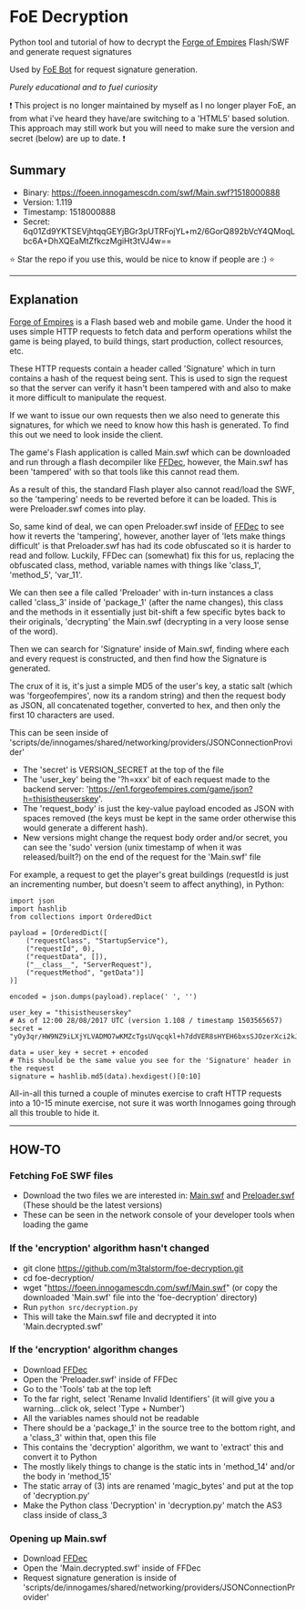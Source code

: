 # FoE Decryption

Python tool and tutorial of how to decrypt the [Forge of Empires](https://en.forgeofempires.com/) Flash/SWF and generate request signatures

Used by [FoE Bot](https://github.com/m3talstorm/foe-bot) for request signature generation.

*Purely educational and to fuel curiosity*


:exclamation:
This project is no longer maintained by myself as I no longer player FoE, an from what i've heard they have/are switching to a 'HTML5' based solution. This approach may still work but you will need to make sure the version and secret (below) are up to date.
:exclamation:

## Summary
- Binary: https://foeen.innogamescdn.com/swf/Main.swf?1518000888
- Version: 1.119
- Timestamp: 1518000888
- Secret: 6q01Zd9YKTSEVjhtqqGEYjBGr3pUTRFojYL+m2/6GorQ892bVcY4QMoqLbc6A+DhXQEaMtZfkczMgiHt3tVJ4w==

:star: Star the repo if you use this, would be nice to know if people are :) :star:

---

## Explanation

[Forge of Empires](https://en.forgeofempires.com/) is a Flash based web and mobile game. Under the hood it uses simple HTTP requests to fetch data and perform operations whilst the game is being played, to build things, start production, collect resources, etc.

These HTTP requests contain a header called 'Signature' which in turn contains a hash of the request being sent. This is used to sign the request so that the server can verify it hasn't been tampered with and also to make it more difficult to manipulate the request.

If we want to issue our own requests then we also need to generate this signatures, for which we need to know how this hash is generated. To find this out we need to look inside the client.

The game's Flash application is called Main.swf which can be downloaded and run through a flash decompiler like [FFDec](https://www.free-decompiler.com/flash/), however, the Main.swf has been 'tampered' with so that tools like this cannot read them.

As a result of this, the standard Flash player also cannot read/load the SWF, so the 'tampering' needs to be reverted before it can be loaded. This is were Preloader.swf comes into play.

So, same kind of deal, we can open Preloader.swf inside of [FFDec](https://www.free-decompiler.com/flash/) to see how it reverts the 'tampering', however, another layer of 'lets make things difficult' is that Preloader.swf has had its code obfuscated so it is harder to read and follow. Luckily, FFDec can (somewhat) fix this for us, replacing the obfuscated class, method, variable names with things like 'class_1', 'method_5', 'var_11'.

We can then see a file called 'Preloader' with in-turn instances a class called 'class_3' inside of 'package_1' (after the name changes), this class and the methods in it essentially just bit-shift a few specific bytes back to their originals, 'decrypting' the Main.swf (decrypting in a very loose sense of the word).

Then we can search for 'Signature' inside of Main.swf, finding where each and every request is constructed, and then find how the Signature is generated.

The crux of it is, it's just a simple MD5 of the user's key, a static salt (which was 'forgeofempires', now its a random string) and then the request body as JSON, all concatenated together, converted to hex, and then only the first 10 characters are used.

This can be seen inside of 'scripts/de/innogames/shared/networking/providers/JSONConnectionProvider'

- The 'secret' is VERSION_SECRET at the top of the file
- The 'user_key' being the '?h=xxx' bit of each request made to the backend server: 'https://en1.forgeofempires.com/game/json?h=thisistheuserskey'.
- The 'request_body' is just the key-value payload encoded as JSON with spaces removed (the keys must be kept in the same order otherwise this would generate a different hash).
- New versions might change the request body order and/or secret, you can see the 'sudo' version (unix timestamp of when it was released/built?) on the end of the request for the 'Main.swf' file

For example, a request to get the player's great buildings (requestId is just an incrementing number, but doesn't seem to affect anything), in Python:

~~~
import json
import hashlib
from collections import OrderedDict

payload = [OrderedDict([
    ("requestClass", "StartupService"),
    ("requestId", 0),
    ("requestData", []),
    ("__class__", "ServerRequest"),
    ("requestMethod", "getData")]
)]

encoded = json.dumps(payload).replace(' ', '')

user_key = "thisistheuserskey"
# As of 12:00 28/08/2017 UTC (version 1.108 / timestamp 1503565657)
secret = "yOy3qr/HW9NZ9iLXjYLVADMO7wKMZcTgsUVqcqkl+h7ddVER8sHYEH6bxsSJOzerXci2kJKcMM9xQZjmdVD08Q=="

data = user_key + secret + encoded
# This should be the same value you see for the 'Signature' header in the request
signature = hashlib.md5(data).hexdigest()[0:10]
~~~


All-in-all this turned a couple of minutes exercise to craft HTTP requests into a 10-15 minute exercise, not sure it was worth Innogames going through all this trouble to hide it.

---

## HOW-TO

### Fetching FoE SWF files


- Download the two files we are interested in: [Main.swf](https://foeen.innogamescdn.com/swf/Main.swf) and [Preloader.swf](https://foeen.innogamescdn.com/swf/Preloader.swf) (These should be the latest versions)
- These can be seen in the network console of your developer tools when loading the game

### If the 'encryption' algorithm hasn't changed

- git clone https://github.com/m3talstorm/foe-decryption.git
- cd foe-decryption/
- wget "https://foeen.innogamescdn.com/swf/Main.swf" (or copy the downloaded 'Main.swf' file into the 'foe-decryption' directory)
- Run `python src/decryption.py`
- This will take the Main.swf file and decrypted it into 'Main.decrypted.swf'


### If the 'encryption' algorithm changes

- Download [FFDec](https://www.free-decompiler.com/flash/download/)
- Open the 'Preloader.swf' inside of FFDec
- Go to the 'Tools' tab at the top left
- To the far right, select 'Rename Invalid Identifiers' (it will give you a warning...click ok, select 'Type + Number')
- All the variables names should not be readable
- There should be a 'package_1' in the source tree to the bottom right, and a 'class_3' within that, open this file
- This contains the 'decryption' algorithm, we want to 'extract' this and convert it to Python
- The mostly likely things to change is the static ints in 'method_14' and/or the body in 'method_15'
- The static array of (3) ints are renamed 'magic_bytes' and put at the top of 'decryption.py'
- Make the Python class 'Decryption' in 'decryption.py' match the AS3 class inside of class_3


### Opening up Main.swf

- Download [FFDec](https://www.free-decompiler.com/flash/download/)
- Open the 'Main.decrypted.swf' inside of FFDec
- Request signature generation is inside of 'scripts/de/innogames/shared/networking/providers/JSONConnectionProvider'
